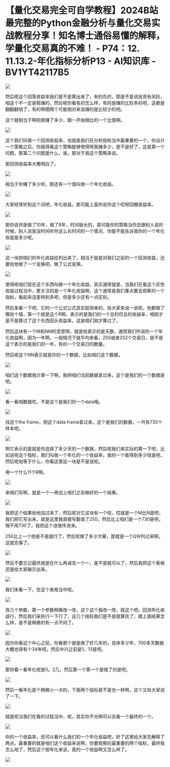 # 【量化交易完全可自学教程】2024B站最完整的Python金融分析与量化交易实战教程分享！知名博士通俗易懂的解释，学量化交易真的不难！ - P74：12. 11.13.2-年化指标分析P13 - AI知识库 - BV1YT42117B5

![](img/4b9455e32c339e4cbe704b87cebf0ba0_0.png)

然后呢这个回答收益率我们是不是算出来了，有的负的，那是不是说投资有风险，咱这个不一定是稳赚的，然后呢你看有的怎么样，有的是赚的比较多的吧，这都是翻翻翻倍了，有的啊晒两个可能相对来说赚的是比较少的吧。

这个就相当于啊呃我赚了多少，跟一开始相比的一个比值啊。

![](img/4b9455e32c339e4cbe704b87cebf0ba0_2.png)

这个我们叫做一个回测收益率，也就是我们在分析指标当中最重要的一个，你设计一个策略之后，你就得看这个策略能够使得呀我赚多少，是不是好了，这是第一个问题，那第二个问题是什么，诶，那对于我这个策略来说。

那回测收益率大概明白了。

![](img/4b9455e32c339e4cbe704b87cebf0ba0_4.png)

相当于你赚了多少呗，那还有一个值叫做一个年化收益。

![](img/4b9455e32c339e4cbe704b87cebf0ba0_6.png)

大家经常听到这个词吧，年化收益，那可能上面你说你这个哎呀回撤收益率。

![](img/4b9455e32c339e4cbe704b87cebf0ba0_8.png)

那你说你是做了10年，做了8年，时间挺长的，那可能你的策略当你去跟别人说的时候，别人说我没时间听你这么长时间的一个情况，你能不能告诉我你的一个年化收益是多少呢。



![](img/4b9455e32c339e4cbe704b87cebf0ba0_10.png)

这一块把咱们的年化收益给列出来了，相当于就是对我们之前的一个回测收益，还要给他做了一个变换吧，做了公式变换。



![](img/4b9455e32c339e4cbe704b87cebf0ba0_12.png)

使得呢咱们现在这个东西叫做一个年化收益，其实通常就是，当我们在看这个灰色收益过程当中，更关注的是一个年化收益啊，这个通常是我们重点要去观察的一个指标，看起来没差特别多吧，但是多少还有一点区别。

然后来看一下吧，它的一个公式公式其实挺简单的，给大家来说一说呃，他都做了哪些个值，第一个就是这个R啊，表示的是我们的一个总的哎总的收益率，咱刚才是不是算过了这个东西回头收益率，这是咱们刚才算过了。

然后这块有一个M和NM的意思啊，就是呃表示的是天数，通常我们所说的一个年化收益啊，因为一年啊，一般情况下就平均来看，250或者252个交易日，是不是这个表示的是我们的一年，有的一个交易日的数量。

然后呢这个NN表示就是你的一个数据，比如咱们这个数据。

![](img/4b9455e32c339e4cbe704b87cebf0ba0_14.png)

咱们这个数据我计算一下啊，我把咱们当前数据拿过来，这个是我们的一个数据是吧。

![](img/4b9455e32c339e4cbe704b87cebf0ba0_16.png)

看一看咱数据哎，不是这个是我们的一个data哦。

![](img/4b9455e32c339e4cbe704b87cebf0ba0_18.png)

找这个the frame，把这个data frame拿过来，这个是我们的数据，一共有730个样本吧。

![](img/4b9455e32c339e4cbe704b87cebf0ba0_20.png)

啊它表示的是就是你选择了多少天的一个数据，然后呢我们来实际的算一下吧，比如说呃这个指标，我们叫做一个年化的一个收益率，我的一个能得到多少钱是吧，然后呢他等于什么，你看这里这一块是不是说呃。

用一个什么11个R啊。

![](img/4b9455e32c339e4cbe704b87cebf0ba0_22.png)

来咱们写啊，就是一个一再加上咱们之前做好的一个结果。

![](img/4b9455e32c339e4cbe704b87cebf0ba0_24.png)

我把这个结果给他加过来了，然后呢对它这块有一个呃，哎就是一个M比N是吧，我们把它写出来，就是这里我直接写数值了250，然后比上咱们是一个730是吧，哦不用730了，我把这个浪值传进来。

250比上一个他是不是就行了，然后呢做了多少次幂，那就是一个QW列过来啊，这就完事了。

![](img/4b9455e32c339e4cbe704b87cebf0ba0_26.png)

然后不要忘记最终就是在什么再减去一个一，是不是就可以了，然后我把这个表格还是给大家展示出来。

![](img/4b9455e32c339e4cbe704b87cebf0ba0_28.png)

我们来看一下，在这个表格当中呃。

![](img/4b9455e32c339e4cbe704b87cebf0ba0_30.png)

改几个参数，第一个参数稍微改一改，这个这个我改一改，就这个吧，回测年化收益行，然后我们来执行一下行了，这几个指标我们是不是就算完了，跟上面结果怎么样，是不是稍微的有一点不同了。



![](img/4b9455e32c339e4cbe704b87cebf0ba0_32.png)

因为你看这个中心之前，你看那个就是做了好几年的，具体多少年，700多天数据大概也得有个34年吧，然后中兴之前是1。13是吧。



![](img/4b9455e32c339e4cbe704b87cebf0ba0_34.png)

那你看一看年化呢是0。2几，然后第一个第一个是赔了的是吧。

![](img/4b9455e32c339e4cbe704b87cebf0ba0_36.png)

然后一看年化是个稍微小一点的，下面两个指标是不是也一样啊，这个又给大家说了一下。

![](img/4b9455e32c339e4cbe704b87cebf0ba0_38.png)

就是呃当我们在看的过程当中，呃，其实你不光啊可以去看一个最终的一个。

![](img/4b9455e32c339e4cbe704b87cebf0ba0_40.png)

你的一个收益率，还可以看什么我们的一个年化收益吧，好了这里给大家先解释了两点，最重要的就是咱们这个收益来说啊，你要观察的最重要的两个指标，最终我怎么地了，然后这个按年化来说，我的一个收益啊又怎么样了。



![](img/4b9455e32c339e4cbe704b87cebf0ba0_42.png)